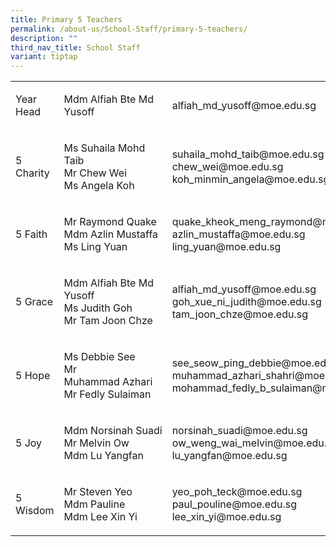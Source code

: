```yaml
---
title: Primary 5 Teachers
permalink: /about-us/School-Staff/primary-5-teachers/
description: ""
third_nav_title: School Staff
variant: tiptap
---
```

<table><tbody><tr><td rowspan="1" colspan="1"><p>Year Head</p></td><td rowspan="1" colspan="1"><p>Mdm Alfiah&nbsp;Bte Md Yusoff</p></td><td rowspan="1" colspan="1"><p>alfiah_md_yusoff@moe.edu.sg</p></td></tr><tr><td rowspan="1" colspan="1"><p>5 Charity</p></td><td rowspan="1" colspan="1"><p>Ms&nbsp;Suhaila&nbsp;Mohd Taib<br>Mr Chew Wei<br>Ms&nbsp;Angela&nbsp;Koh</p></td><td rowspan="1" colspan="1"><p>suhaila_mohd_taib@moe.edu.sg<br>chew_wei@moe.edu.sg<br>koh_minmin_angela@moe.edu.sg</p></td></tr><tr><td rowspan="1" colspan="1"><p>5 Faith</p></td><td rowspan="1" colspan="1"><p>Mr&nbsp;Raymond Quake<br>Mdm&nbsp;Azlin&nbsp;Mustaffa<br>Ms Ling Yuan</p></td><td rowspan="1" colspan="1"><p>quake_kheok_meng_raymond@moe.edu.sg<br>azlin_mustaffa@moe.edu.sg<br>ling_yuan@moe.edu.sg</p></td></tr><tr><td rowspan="1" colspan="1"><p>5 Grace</p></td><td rowspan="1" colspan="1"><p>Mdm&nbsp;Alfiah&nbsp;Bte Md Yusoff<br>Ms&nbsp;Judith&nbsp;Goh<br>Mr&nbsp;Tam&nbsp;Joon Chze</p></td><td rowspan="1" colspan="1"><p>alfiah_md_yusoff@moe.edu.sg<br>goh_xue_ni_judith@moe.edu.sg<br>tam_joon_chze@moe.edu.sg</p></td></tr><tr><td rowspan="1" colspan="1"><p>5 Hope</p></td><td rowspan="1" colspan="1"><p>Ms&nbsp;Debbie&nbsp;See<br>Mr Muhammad&nbsp;Azhari<br>Mr&nbsp;Fedly&nbsp;Sulaiman</p></td><td rowspan="1" colspan="1"><p>see_seow_ping_debbie@moe.edu.sg<br>muhammad_azhari_shahri@moe.edu.sg<br>mohammad_fedly_b_sulaiman@moe.edu.sg</p></td></tr><tr><td rowspan="1" colspan="1"><p>5 Joy</p></td><td rowspan="1" colspan="1"><p>Mdm&nbsp;Norsinah&nbsp;Suadi<br>Mr&nbsp;Melvin&nbsp;Ow<br>Mdm&nbsp;Lu Yangfan</p></td><td rowspan="1" colspan="1"><p>norsinah_suadi@moe.edu.sg<br>ow_weng_wai_melvin@moe.edu.sg<br>lu_yangfan@moe.edu.sg</p></td></tr><tr><td rowspan="1" colspan="1"><p>5 Wisdom</p></td><td rowspan="1" colspan="1"><p>Mr&nbsp;Steven Yeo<br>Mdm Pauline<br>Mdm Lee Xin Yi</p><p></p><p></p><p></p></td><td rowspan="1" colspan="1"><p>yeo_poh_teck@moe.edu.sg<br>paul_pouline@moe.edu.sg<br>lee_xin_yi@moe.edu.sg</p></td></tr></tbody></table><p></p>